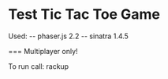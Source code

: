 # Test Tic Tac Toe Game

Used:
-- phaser.js 2.2
-- sinatra 1.4.5

=== Multiplayer only!

To run call: rackup
